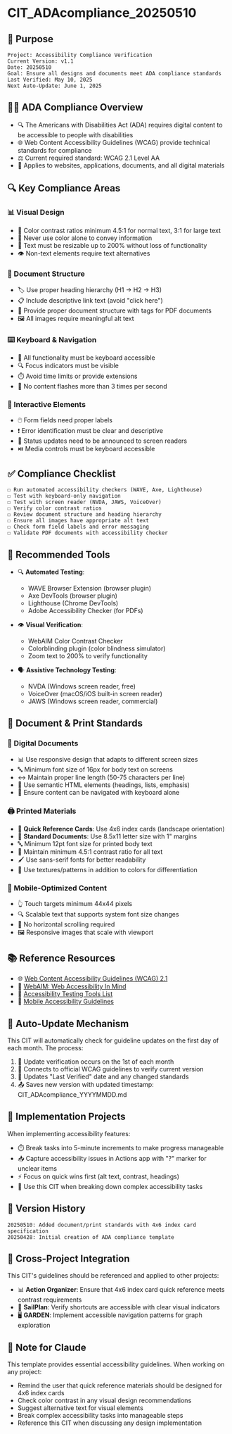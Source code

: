 # CIT_ADAcompliance_20250510

## 🎯 Purpose

```
Project: Accessibility Compliance Verification
Current Version: v1.1
Date: 20250510
Goal: Ensure all designs and documents meet ADA compliance standards
Last Verified: May 10, 2025
Next Auto-Update: June 1, 2025
```

## 🧑‍🦽 ADA Compliance Overview

- 🔍 The Americans with Disabilities Act (ADA) requires digital content to be accessible to people with disabilities
- 🌐 Web Content Accessibility Guidelines (WCAG) provide technical standards for compliance
- ⚖️ Current required standard: WCAG 2.1 Level AA
- 📱 Applies to websites, applications, documents, and all digital materials

## 🔍 Key Compliance Areas

### 📊 Visual Design
- 🎨 Color contrast ratios minimum 4.5:1 for normal text, 3:1 for large text
- 🚫 Never use color alone to convey information
- 📝 Text must be resizable up to 200% without loss of functionality
- 👁️ Non-text elements require text alternatives

### 📄 Document Structure
- 🏷️ Use proper heading hierarchy (H1 → H2 → H3)
- 📋 Include descriptive link text (avoid "click here")
- 📑 Provide proper document structure with tags for PDF documents
- 🖼️ All images require meaningful alt text

### ⌨️ Keyboard & Navigation
- 🔄 All functionality must be keyboard accessible
- 🔍 Focus indicators must be visible
- ⏱️ Avoid time limits or provide extensions
- 🚫 No content flashes more than 3 times per second

### 📲 Interactive Elements
- 🖱️ Form fields need proper labels
- ❗ Error identification must be clear and descriptive
- 🔄 Status updates need to be announced to screen readers
- ⏯️ Media controls must be keyboard accessible

## ✅ Compliance Checklist

```
☐ Run automated accessibility checkers (WAVE, Axe, Lighthouse)
☐ Test with keyboard-only navigation
☐ Test with screen reader (NVDA, JAWS, VoiceOver)
☐ Verify color contrast ratios
☐ Review document structure and heading hierarchy
☐ Ensure all images have appropriate alt text
☐ Check form field labels and error messaging
☐ Validate PDF documents with accessibility checker
```

## 🧰 Recommended Tools

- 🔍 **Automated Testing**:
  - WAVE Browser Extension (browser plugin)
  - Axe DevTools (browser plugin)
  - Lighthouse (Chrome DevTools)
  - Adobe Accessibility Checker (for PDFs)

- 👁️ **Visual Verification**:
  - WebAIM Color Contrast Checker
  - Colorblinding plugin (color blindness simulator)
  - Zoom text to 200% to verify functionality

- 🗣️ **Assistive Technology Testing**:
  - NVDA (Windows screen reader, free)
  - VoiceOver (macOS/iOS built-in screen reader)
  - JAWS (Windows screen reader, commercial)

## 📄 Document & Print Standards

### 📱 Digital Documents
- 📊 Use responsive design that adapts to different screen sizes
- 🔤 Minimum font size of 16px for body text on screens
- ↔️ Maintain proper line length (50-75 characters per line)
- 🧩 Use semantic HTML elements (headings, lists, emphasis)
- 📃 Ensure content can be navigated with keyboard alone

### 🖨️ Printed Materials
- 📇 **Quick Reference Cards**: Use 4x6 index cards (landscape orientation)
- 📄 **Standard Documents**: Use 8.5x11 letter size with 1" margins
- 🔤 Minimum 12pt font size for printed body text
- 🎨 Maintain minimum 4.5:1 contrast ratio for all text
- 🖌️ Use sans-serif fonts for better readability
- 🌈 Use textures/patterns in addition to colors for differentiation

### 📱 Mobile-Optimized Content
- 👆 Touch targets minimum 44x44 pixels
- 🔍 Scalable text that supports system font size changes
- 🚫 No horizontal scrolling required
- 🖼️ Responsive images that scale with viewport

## 📚 Reference Resources

- 🌐 [Web Content Accessibility Guidelines (WCAG) 2.1](https://www.w3.org/TR/WCAG21/)
- 📝 [WebAIM: Web Accessibility In Mind](https://webaim.org/)
- 🧪 [Accessibility Testing Tools List](https://www.digitala11y.com/accessibility-testing-tools-list/)
- 📱 [Mobile Accessibility Guidelines](https://www.w3.org/TR/mobile-accessibility-mapping/)

## 🔄 Auto-Update Mechanism

This CIT will automatically check for guideline updates on the first day of each month. The process:

1. 📅 Update verification occurs on the 1st of each month
2. 🧰 Connects to official WCAG guidelines to verify current version
3. 📝 Updates "Last Verified" date and any changed standards
4. 📤 Saves new version with updated timestamp: CIT_ADAcompliance_YYYYMMDD.md

## 🎯 Implementation Projects

When implementing accessibility features:
- ⏱️ Break tasks into 5-minute increments to make progress manageable
- 📥 Capture accessibility issues in Actions app with "?" marker for unclear items
- ⚡ Focus on quick wins first (alt text, contrast, headings)
- 🧩 Use this CIT when breaking down complex accessibility tasks

## 📝 Version History

```
20250510: Added document/print standards with 4x6 index card specification
20250428: Initial creation of ADA compliance template
```

## 🌉 Cross-Project Integration

This CIT's guidelines should be referenced and applied to other projects:
- 📊 **Action Organizer**: Ensure that 4x6 index card quick reference meets contrast requirements
- 📱 **SailPlan**: Verify shortcuts are accessible with clear visual indicators
- 🖥️ **GARDEN**: Implement accessible navigation patterns for graph exploration

## 🤖 Note for Claude

This template provides essential accessibility guidelines. When working on any project:
- Remind the user that quick reference materials should be designed for 4x6 index cards
- Check color contrast in any visual design recommendations
- Suggest alternative text for visual elements
- Break complex accessibility tasks into manageable steps
- Reference this CIT when discussing any design implementation